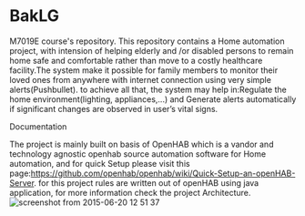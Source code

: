 # BakLG
M7019E course's repository.
This repository contains a Home automation project, with intension of helping elderly and /or disabled persons to remain
home safe and comfortable rather  than move to a costly healthcare facility.The system make it possible for family members
to monitor their loved ones from anywhere with internet connection using very simple alerts(Pushbullet). 
to achieve all that, the system may help in:Regulate  the home environment(lighting, appliances,...) and Generate alerts automatically if significant changes are observed in user’s vital signs.
 
 Documentation
 
The project is mainly built on basis of OpenHAB which is a vandor and technology agnostic openhab source automation
software for Home automation, and for quick Setup please visit this page:https://github.com/openhab/openhab/wiki/Quick-Setup-an-openHAB-Server.
for this project rules are written out of openHAB using java application, for more information check the project Architecture.
![screenshot from 2015-06-20 12 51 37](https://cloud.githubusercontent.com/assets/8640427/8266996/d934fc6e-174c-11e5-9857-352d4e25ce80.png)




